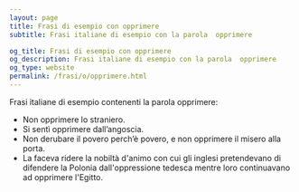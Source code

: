 ```yaml
---
layout: page
title: Frasi di esempio con opprimere 
subtitle: Frasi italiane di esempio con la parola  opprimere

og_title: Frasi di esempio con opprimere 
og_description: Frasi italiane di esempio con la parola  opprimere
og_type: website
permalink: /frasi/o/opprimere.html
---
```


Frasi italiane di esempio contenenti la parola opprimere:


- Non opprimere lo straniero.
- Si sentì opprimere dall’angoscia.
- Non derubare il povero perch’è povero, e non opprimere il misero alla porta.
- La faceva ridere la nobiltà d'animo con cui gli inglesi pretendevano di difendere la Polonia dall'oppressione tedesca mentre loro continuavano ad opprimere l'Egitto.
